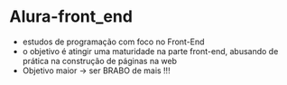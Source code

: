 # Alura-front_end

- estudos de programação com foco no Front-End
- o objetivo é atingir uma maturidade na parte front-end, abusando de prática na construção de páginas na web
- Objetivo maior -> ser BRABO de mais !!!